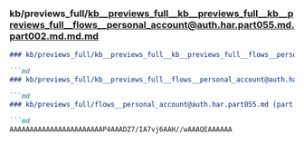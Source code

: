 ### kb/previews_full/kb__previews_full__kb__previews_full__kb__previews_full__flows__personal_account@auth.har.part055.md.part002.md.md.md

```md
### kb/previews_full/kb__previews_full__kb__previews_full__flows__personal_account@auth.har.part055.md.part002.md.md

```md
### kb/previews_full/kb__previews_full__flows__personal_account@auth.har.part055.md.part002.md

```md
### kb/previews_full/flows__personal_account@auth.har.part055.md (part 002)

```md
AAAAAAAAAAAAAAAAAAAAAAAP4AAADZ7/IA7vj6AAH//wAAAQEAAAAAA
```

```

```

```

```
